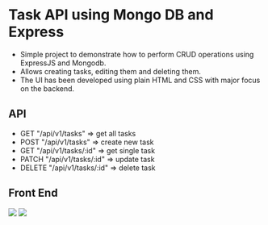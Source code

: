 # Task API using Mongo DB and Express

- Simple project to demonstrate how to perform CRUD operations using ExpressJS and Mongodb.
- Allows creating tasks, editing them and deleting them.
- The UI has been developed using plain HTML and CSS with major focus on the backend.

## API

- GET "/api/v1/tasks"             => get all tasks
- POST "/api/v1/tasks"            => create new task
- GET "/api/v1/tasks/:id"         => get single task
- PATCH "/api/v1/tasks/:id"       => update task
- DELETE "/api/v1/tasks/:id"      => delete task

## Front End

![](https://github.com/AshishS-1123/express-mongoose-tasks/blob/master/screenshot.png?raw=true)
![](https://user-images.githubusercontent.com/64722310/147952533-45e3f69d-ef46-4d30-adec-de29468529f8.png)
